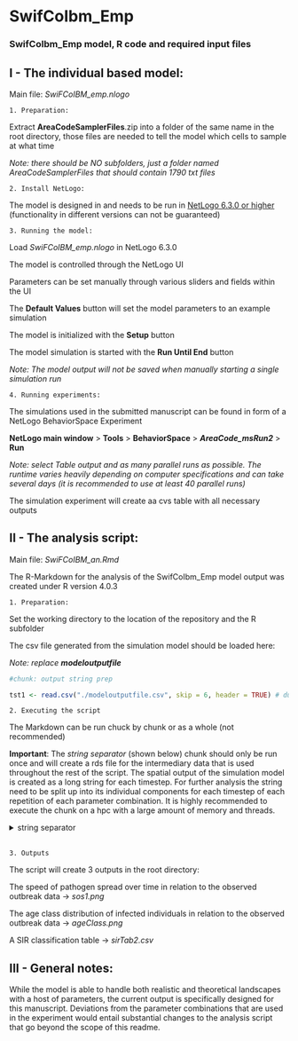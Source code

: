 # SwifCoIbm_Emp
### SwifCoIbm_Emp model, R code and required input files

## I - The individual based model:

Main file: *SwiFCoIBM_emp.nlogo*

    1. Preparation:

Extract **AreaCodeSamplerFiles**.zip into a folder of the same name in the root directory, those files are needed to tell the model which cells to sample at what time

*Note: there should be NO subfolders, just a folder named AreaCodeSamplerFiles that should contain 1790 txt files*

    2. Install NetLogo:

The model is designed in and needs to be run in [NetLogo 6.3.0 or higher](https://ccl.northwestern.edu/netlogo/) (functionality in different versions can not be guaranteed)

    3. Running the model:

Load *SwiFCoIBM_emp.nlogo* in NetLogo 6.3.0

The model is controlled through the NetLogo UI

Parameters can be set manually through various sliders and fields within the UI

The **Default Values** button will set the model parameters to an example simulation

The model is initialized with the **Setup** button

The model simulation is started with the **Run Until End** button

*Note: The model output will not be saved when manually starting a single simulation run*

    4. Running experiments:

 The simulations used in the submitted manuscript can be found in form of a NetLogo BehaviorSpace Experiment

 **NetLogo main window** > **Tools** > **BehaviorSpace** > ***AreaCode_msRun2*** > **Run**

 *Note: select Table output and as many parallel runs as possible. The runtime varies heavily depending on computer specifications and can take several days (it is recommended to use at least 40 parallel runs)*

 The simulation experiment will create aa cvs table with all necessary outputs


## II - The analysis script:

Main file: *SwiFCoIBM_an.Rmd*

The R-Markdown for the analysis of the SwifCoIbm_Emp model output was created under R version 4.0.3

    1. Preparation:

Set the working directory to the location of the repository and the R subfolder

The csv file generated from the simulation model should be loaded here:

*Note: replace **modeloutputfile***

```r
#chunk: output string prep

tst1 <- read.csv("./modeloutputfile.csv", skip = 6, header = TRUE) # due to size restrictions the model output can not be included in the repository

```

    2. Executing the script

The Markdown can be run chuck by chunk or as a whole (not recommended)

**Important**: The *string separator* (shown below) chunk should only be run once and will create a rds file for the intermediary data that is used throughout the rest of the script. The spatial output of the simulation model is created as a long string for each timestep. For further analysis the string need to be split up into its individual components for each timestep of each repetition of each parameter combination. It is highly recommended to execute the chunk on a hpc with a large amount of memory and threads.

<details>
<summary> string separator </summary>

```r
#chunk: string separator

tstWithArea <- data.frame()  

  library(parallel)
  library(foreach)
  library(doParallel)


cores=detectCores()
cl <- makeCluster(cores[1]-2) #not to overload your computer
registerDoParallel(cl)

tstWithArea<- foreach::foreach(i = 1:nrow(tst2),.combine =  "rbind") %dopar% {

  library(dplyr)

  a <- tst2[i, ]
  b <- base::strsplit(a$acStringClean, " ") %>%
    base::as.data.frame() %>%
    dplyr::rename(areaCode = 1) %>%
    dplyr::mutate(areaCode = base::as.numeric(areaCode)) %>%
    dplyr::left_join(acKM2, by = "areaCode")

  tst2[i,]$infectedAreaInSqkm <- base::sum(b$km2)


}

stopCluster(cl)

tst2_combine <- cbind(tst2,tstWithArea)

saveRDS(tst2_combine, paste0("./speedOfSpreadCombination.rds"))

```

</details><br>


    3. Outputs

The script will create 3 outputs in the root directory:

The speed of pathogen spread over time in relation to the observed outbreak data -> *sos1.png*

The age class distribution of infected individuals in relation to the observed outbreak data -> *ageClass.png*

A SIR classification table -> *sirTab2.csv*


## III - General notes:

While the model is able to handle both realistic and theoretical landscapes with a host of parameters, the current output is specifically designed for this manuscript. Deviations from the parameter combinations that are used in the experiment would entail substantial changes to the analysis script that go beyond the scope of this readme.  
